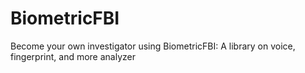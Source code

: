 # BiometricFBI
Become your own investigator using BiometricFBI: A library on voice, fingerprint, and more analyzer
